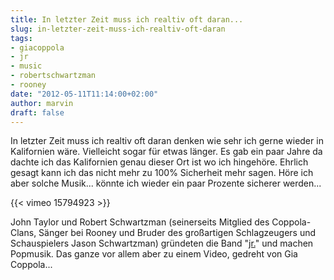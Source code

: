 ```yaml
---
title: In letzter Zeit muss ich realtiv oft daran...
slug: in-letzter-zeit-muss-ich-realtiv-oft-daran
tags:
- giacoppola
- jr
- music
- robertschwartzman
- rooney
date: "2012-05-11T11:14:00+02:00"
author: marvin
draft: false
---
```

In letzter Zeit muss ich realtiv oft daran denken wie sehr ich gerne
wieder in Kalifornien wäre. Vielleicht sogar für etwas länger. Es gab
ein paar Jahre da dachte ich das Kalifornien genau dieser Ort ist wo ich
hingehöre. Ehrlich gesagt kann ich das nicht mehr zu 100% Sicherheit
mehr sagen. Höre ich aber solche Musik... könnte ich wieder ein paar
Prozente sicherer werden...

{{< vimeo 15794923 >}}

John Taylor und Robert Schwartzman (seinerseits Mitglied des
Coppola-Clans, Sänger bei Rooney und Bruder des großartigen
Schlagzeugers und Schauspielers Jason Schwartzman) gründeten die Band
"[jr.](http://www.gomerch.com/jr/)" und machen Popmusik. Das ganze vor
allem aber zu einem Video, gedreht von Gia Coppola...
